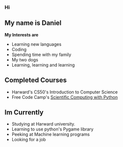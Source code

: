 ### Hi
## My name is Daniel

**My Interests are**
- Learning new languages
- Coding 
- Spending time with my family             
- My two dogs
- Learning, learning and learning

**Completed Courses**
---
- Harward's CS50's Introduction to Computer Science
- Free Code Camp's [Scientific Computing with Python](https://freecodecamp.org/certification/dannivh3/scientific-computing-with-python-v7)

**Im Currently**
---
- Studying at Harward university.
- Learning to use python's Pygame library
- Peeking at Machine learning programs
- Looking for a job


<!---
dannivh3/dannivh3 is a ✨ special ✨ repository because its `README.md` (this file) appears on your GitHub profile.
You can click the Preview link to take a look at your changes.
--->

